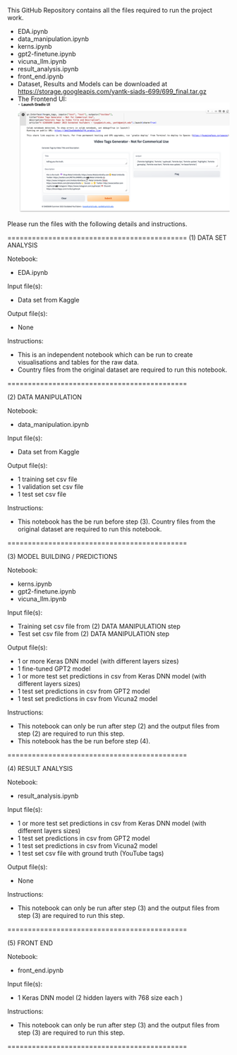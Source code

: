 <README FILE>

This GitHub Repository contains all the files required to run the project work.

- EDA.ipynb
- data_manipulation.ipynb
- kerns.ipynb
- gpt2-finetune.ipynb
- vicuna_llm.ipynb
- result_analysis.ipynb
- front_end.ipynb
- Dataset, Results and Models can be downloaded at https://storage.googleapis.com/yantk-siads-699/699_final.tar.gz
- The Frontend UI:
![Alt text](https://github.com/yantkumich/siads699/blob/main/frontend_in_colab.png)

Please run the files with the following details and instructions.

============================================
(1) DATA SET ANALYSIS

Notebook:
- EDA.ipynb

Input file(s):
- Data set from Kaggle

Output file(s):
- None

Instructions: 
- This is an independent notebook which can be run to create visualisations and tables for the raw data. 
- Country files from the original dataset are required to run this notebook.

============================================

(2) DATA MANIPULATION

Notebook:
- data_manipulation.ipynb

Input file(s):
- Data set from Kaggle

Output file(s):
- 1 training set csv file
- 1 validation set csv file
- 1 test set csv file

Instructions: 
- This notebook has the be run before step (3). Country files from the original dataset are required to run this notebook.

============================================

(3) MODEL BUILDING / PREDICTIONS

Notebook:
- kerns.ipynb
- gpt2-finetune.ipynb
- vicuna_llm.ipynb

Input file(s): 
- Training set csv file from (2) DATA MANIPULATION step
- Test set csv file from (2) DATA MANIPULATION step

Output file(s):
- 1 or more Keras DNN model (with different layers sizes)
- 1 fine-tuned GPT2 model
- 1 or more test set predictions in csv from Keras DNN model (with different layers sizes)
- 1 test set predictions in csv from GPT2 model
- 1 test set predictions in csv from Vicuna2 model

Instructions: 
- This notebook can only be run after step (2) and the output files from step (2) are required to run this step. 
- This notebook has the be run before step (4).

============================================

(4) RESULT ANALYSIS

Notebook:
- result_analysis.ipynb

Input file(s): 
- 1 or more test set predictions in csv from Keras DNN model (with different layers sizes)
- 1 test set predictions in csv from GPT2 model
- 1 test set predictions in csv from Vicuna2 model
- 1 test set csv file with ground truth (YouTube tags)

Output file(s):
- None

Instructions: 
- This notebook can only be run after step (3) and the output files from step (3) are required to run this step. 

============================================

(5) FRONT END

Notebook:
- front_end.ipynb

Input file(s): 
- 1 Keras DNN model (2 hidden layers with 768 size each )

Instructions: 
- This notebook can only be run after step (3) and the output files from step (3) are required to run this step. 

============================================

<END OF README FILE>
